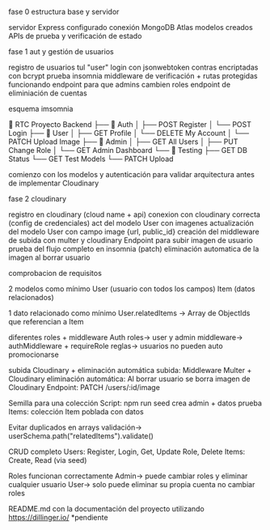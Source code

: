 fase 0 estructura base y servidor

servidor Express configurado
conexión MongoDB Atlas
modelos creados
APIs de prueba y verificación de estado

fase 1 aut y gestión de usuarios

registro de usuarios tul "user"
login con jsonwebtoken
contras encriptadas con bcrypt
prueba insomnia
middleware de verificación + rutas protegidas funcionando
endpoint para que admins cambien roles
endpoint de eliminiación de cuentas

esquema imsomnia

📁 RTC Proyecto Backend
├── 🔐 Auth
│ ├── POST Register
│ └── POST Login
├── 👤 User
│ ├── GET Profile
│ └── DELETE My Account
│ └── PATCH Upload Image
├── 👑 Admin
│ ├── GET All Users
│ ├── PUT Change Role
│ └── GET Admin Dashboard
└── 🧪 Testing
├── GET DB Status
└── GET Test Models
└── PATCH Upload

comienzo con los modelos y autenticación para validar arquitectura antes de implementar Cloudinary

fase 2 cloudinary

registro en cloudinary (cloud name + api)
conexion con cloudinary correcta (config de credenciales)
act del modelo User con imagenes
actualización del modelo User con campo image {url, public_id}
creación del middleware de subida con multer y cloudinary
Endpoint para subir imagen de usuario
prueba del flujo completo en insomnia (patch)
eliminación automatica de la imagen al borrar usuario

comprobacion de requisitos

2 modelos como mínimo
User (usuario con todos los campos)
Item (datos relacionados)

1 dato relacionado como mínimo
User.relatedItems → Array de ObjectIds que referencian a Item

diferentes roles + middleware Auth
roles-> user y admin
middleware-> authMiddleware + requireRole
reglas-> usuarios no pueden auto promocionarse

subida Cloudinary + eliminación automática
subida: Middleware Multer + Cloudinary
eliminación automática: Al borrar usuario se borra imagen de Cloudinary
Endpoint: PATCH /users/:id/image

Semilla para una colección
Script: npm run seed crea admin + datos prueba
Items: colección Item poblada con datos

Evitar duplicados en arrays
validación-> userSchema.path("relatedItems").validate()

CRUD completo
Users: Register, Login, Get, Update Role, Delete
Items: Create, Read (via seed)

Roles funcionan correctamente
Admin-> puede cambiar roles y eliminar cualquier usuario
User-> solo puede eliminar su propia cuenta no cambiar roles

README.md con la documentación del proyecto utilizando https://dillinger.io/ \*pendiente
